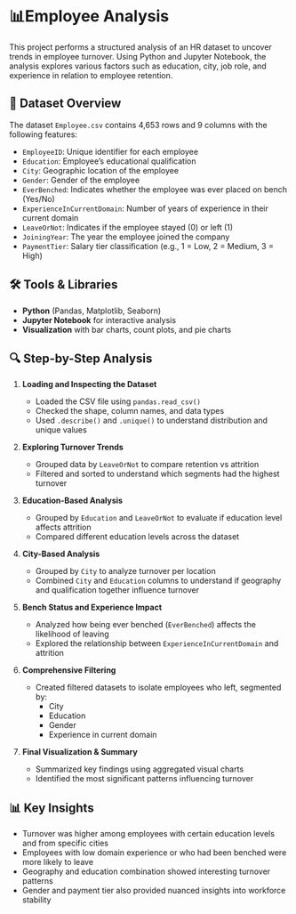 # 📊Employee Analysis
This project performs a structured analysis of an HR dataset to uncover trends in employee turnover. Using Python and Jupyter Notebook, the analysis explores various factors such as education, city, job role, and experience in relation to employee retention.

## 📁 Dataset Overview

The dataset `Employee.csv` contains 4,653 rows and 9 columns with the following features:

- `EmployeeID`: Unique identifier for each employee
- `Education`: Employee’s educational qualification
- `City`: Geographic location of the employee
- `Gender`: Gender of the employee
- `EverBenched`: Indicates whether the employee was ever placed on bench (Yes/No)
- `ExperienceInCurrentDomain`: Number of years of experience in their current domain
- `LeaveOrNot`: Indicates if the employee stayed (0) or left (1)
- `JoiningYear`: The year the employee joined the company
- `PaymentTier`: Salary tier classification (e.g., 1 = Low, 2 = Medium, 3 = High)

## 🛠️ Tools & Libraries

- **Python** (Pandas, Matplotlib, Seaborn)
- **Jupyter Notebook** for interactive analysis
- **Visualization** with bar charts, count plots, and pie charts

## 🔍 Step-by-Step Analysis

1. **Loading and Inspecting the Dataset**
   - Loaded the CSV file using `pandas.read_csv()`
   - Checked the shape, column names, and data types
   - Used `.describe()` and `.unique()` to understand distribution and unique values

2. **Exploring Turnover Trends**
   - Grouped data by `LeaveOrNot` to compare retention vs attrition
   - Filtered and sorted to understand which segments had the highest turnover

3. **Education-Based Analysis**
   - Grouped by `Education` and `LeaveOrNot` to evaluate if education level affects attrition
   - Compared different education levels across the dataset

4. **City-Based Analysis**
   - Grouped by `City` to analyze turnover per location
   - Combined `City` and `Education` columns to understand if geography and qualification together influence turnover

5. **Bench Status and Experience Impact**
   - Analyzed how being ever benched (`EverBenched`) affects the likelihood of leaving
   - Explored the relationship between `ExperienceInCurrentDomain` and attrition

6. **Comprehensive Filtering**
   - Created filtered datasets to isolate employees who left, segmented by:
     - City
     - Education
     - Gender
     - Experience in current domain

7. **Final Visualization & Summary**
   - Summarized key findings using aggregated visual charts
   - Identified the most significant patterns influencing turnover

## 📊 Key Insights

- Turnover was higher among employees with certain education levels and from specific cities
- Employees with low domain experience or who had been benched were more likely to leave
- Geography and education combination showed interesting turnover patterns
- Gender and payment tier also provided nuanced insights into workforce stability
